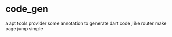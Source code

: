 # code_gen
a apt tools provider some annotation to generate dart code ,like router make page jump simple
